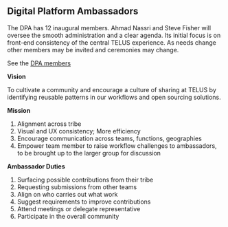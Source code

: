## Digital Platform Ambassadors

The DPA has 12 inaugural members. Ahmad Nassri and Steve Fisher will oversee the smooth administration and a clear agenda. Its initial focus is on front-end consistency of the central TELUS experience. As needs change other members may be invited and ceremonies may change.

See the [DPA members](https://github.com/orgs/telus/teams/dpa-developers)

**Vision**

To cultivate a community and encourage a culture of sharing at TELUS by identifying reusable patterns in our workflows and open sourcing solutions.

**Mission**

1. Alignment across tribe
2. Visual and UX consistency; More efficiency
3. Encourage communication across teams, functions, geographies
4. Empower team member to raise workflow challenges to ambassadors, to be brought up to the larger group for discussion

**Ambassador Duties**

1. Surfacing possible contributions from their tribe
2. Requesting submissions from other teams
3. Align on who carries out what work
4. Suggest requirements to improve contributions
5. Attend meetings or delegate representative
6. Participate in the overall community
